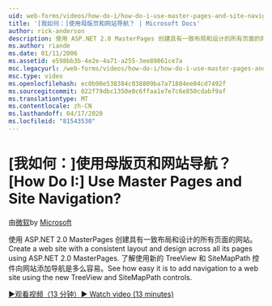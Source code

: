 ```yaml
---
uid: web-forms/videos/how-do-i/how-do-i-use-master-pages-and-site-navigation
title: '[我如何：]使用母版页和网站导航？ | Microsoft Docs'
author: rick-anderson
description: 使用 ASP.NET 2.0 MasterPages 创建具有一致布局和设计的所有页面的网站。 查看向网站添加导航是多么容易...
ms.author: riande
ms.date: 01/11/2006
ms.assetid: e598bb3b-4e2e-4a71-a255-3ee89061ce7a
msc.legacyurl: /web-forms/videos/how-do-i/how-do-i-use-master-pages-and-site-navigation
msc.type: video
ms.openlocfilehash: ec0b90e538384c038809ba7a71884ee84cd7492f
ms.sourcegitcommit: 022f79dbc1350e0c6ffaa1e7e7c6e850cdabf9af
ms.translationtype: MT
ms.contentlocale: zh-CN
ms.lasthandoff: 04/17/2020
ms.locfileid: "81543530"
---
```

# <a name="how-do-i-use-master-pages-and-site-navigation"></a><span data-ttu-id="a7220-105">[我如何：]使用母版页和网站导航？</span><span class="sxs-lookup"><span data-stu-id="a7220-105">[How Do I:] Use Master Pages and Site Navigation?</span></span>

<span data-ttu-id="a7220-106">由[微软](https://github.com/microsoft)</span><span class="sxs-lookup"><span data-stu-id="a7220-106">by [Microsoft](https://github.com/microsoft)</span></span>

<span data-ttu-id="a7220-107">使用 ASP.NET 2.0 MasterPages 创建具有一致布局和设计的所有页面的网站。</span><span class="sxs-lookup"><span data-stu-id="a7220-107">Create a web site with a consistent layout and design across all its pages using ASP.NET 2.0 MasterPages.</span></span> <span data-ttu-id="a7220-108">了解使用新的 TreeView 和 SiteMapPath 控件向网站添加导航是多么容易。</span><span class="sxs-lookup"><span data-stu-id="a7220-108">See how easy it is to add navigation to a web site using the new TreeView and SiteMapPath controls.</span></span>

[<span data-ttu-id="a7220-109">&#9654;观看视频（13 分钟）</span><span class="sxs-lookup"><span data-stu-id="a7220-109">&#9654; Watch video (13 minutes)</span></span>](https://channel9.msdn.com/Blogs/ASP-NET-Site-Videos/how-do-i-use-master-pages-and-site-navigation)
